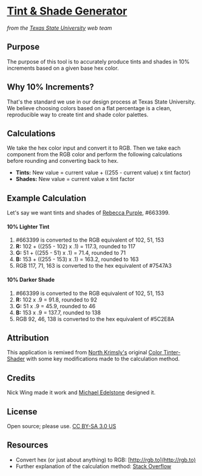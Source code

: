 # [Tint & Shade Generator](http://michaeledelstone.com/tints-and-shades/)
*from the [Texas State University](http://txstate.edu) web team*

## Purpose
The purpose of this tool is to accurately produce tints and shades in 10% increments based on a given base hex color.

## Why 10% Increments?
That's the standard we use in our design process at Texas State University. We believe choosing colors based on a flat percentage is a clean, reproducible way to create tint and shade color palettes.

## Calculations
We take the hex color input and convert it to RGB. Then we take each component from the RGB color and perform the following calculations before rounding and converting back to hex.
* **Tints:** New value = current value + ((255 - current value) x tint factor)
* **Shades:** New value = current value x tint factor

## Example Calculation
Let's say we want tints and shades of [Rebecca Purple](http://www.economist.com/blogs/babbage/2014/06/digital-remembrance), #663399.

#### 10% Lighter Tint
1. #663399 is converted to the RGB equivalent of 102, 51, 153
1. **R:** 102 + ((255 - 102) x .1) = 117.3, rounded to 117
1. **G:** 51 + ((255 - 51) x .1) = 71.4, rounded to 71
1. **B:** 153 + ((255 - 153) x .1) = 163.2, rounded to 163
1. RGB 117, 71, 163 is converted to the hex equivalent of #7547A3

#### 10% Darker Shade
1. #663399 is converted to the RGB equivalent of 102, 51, 153
1. **R:** 102 x .9 = 91.8, rounded to 92
1. **G:** 51 x .9 = 45.9, rounded to 46
1. **B:** 153 x .9 = 137.7, rounded to 138
1. RGB 92, 46, 138 is converted to the hex equivalent of #5C2E8A

## Attribution
This application is remixed from [North Krimsly's](http://highintegritydesign.com/) original [Color Tinter-Shader](http://highintegritydesign.com/tools/tinter-shader) with some key modifications made to the calculation method.

## Credits
Nick Wing made it work and [Michael Edelstone](http://michaeledelstone.com) designed it.

## License
Open source; please use. [CC BY-SA 3.0 US](http://creativecommons.org/licenses/by-sa/3.0/us/)

## Resources
* Convert hex (or just about anything) to RGB: [http://rgb.to](http://rgb.to)
* Further explanation of the calculation method: [Stack Overflow](http://stackoverflow.com/questions/6615002/given-an-rgb-value-how-do-i-create-a-tint-or-shade)